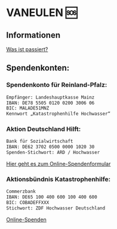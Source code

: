 # VANEULEN 🆘

## Informationen

[Was ist passiert?](https://www.tagesschau.de/newsticker/liveblog-hochwasser-105.html#Pegel-in-Passau-steigen---Polizei-schleppt-vorsorglich-Autos-ab)


## Spendenkonten:

### Spendenkonto für Reinland-Pfalz:
```bash
Empfänger: Landeshauptkasse Mainz
IBAN: DE78 5505 0120 0200 3006 06
BIC: MALADE51MNZ
Kennwort „Katastrophenhilfe Hochwasser“
```

### Aktion Deutschland Hilft:
```bash
Bank für Sozialwirtschaft
IBAN: DE62 3702 0500 0000 1020 30
Spenden-Stichwort: ARD / Hochwasser
```
[Hier geht es zum Online-Spendenformular](https://www.aktion-deutschland-hilft.de/de/spenden/spenden/)

### Aktionsbündnis Katastrophenhilfe:
```bash
Commerzbank
IBAN: DE65 100 400 600 100 400 600
BIC: COBADEFFXXX
Stichwort: ZDF Hochwasser Deutschland
```
[Online-Spenden](https://www.aktionsbuendnis-katastrophenhilfe.de/jetzt-spenden)
